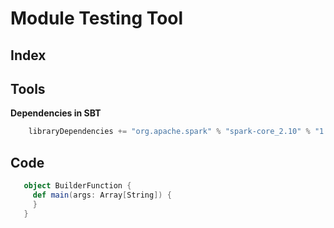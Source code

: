 Module Testing Tool
=====================


Index
----------------


Tools
----------------
**Dependencies in SBT**
```sbt
    libraryDependencies += "org.apache.spark" % "spark-core_2.10" % "1.6.1"
```

Code
----------------

```scala
   object BuilderFunction {
     def main(args: Array[String]) {
     }
   }
```
